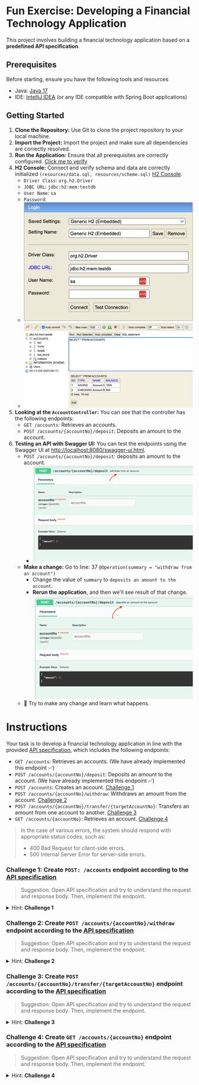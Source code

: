 # Fun Exercise: Developing a Financial Technology Application
This project involves building a financial technology application based on a **predefined API specification**.

## Prerequisites
Before starting, ensure you have the following tools and resources
- Java: [Java 17](https://www.oracle.com/java/technologies/downloads/#java17) 
- IDE: [IntelliJ IDEA](https://www.jetbrains.com/idea/download/) (or any IDE compatible with Spring Boot applications)

## Getting Started
1. **Clone the Repository:** Use Git to clone the project repository to your local machine.
2. **Import the Project:** Import the project and make sure all dependencies are correctly resolved.
3. **Run the Application:** Ensure that all prerequisites are correctly configured. [Click me to verify](http://localhost:8080/accounts) 
4. **H2 Console:** Connect and verify schema and data are correctly initialized `(resources/data.sql, resources/scheme.sql)` [H2 Console](http://localhost:8080/h2-console).
   - `Driver Class`: `org.h2.Driver`
   - `JDBC URL`: `jdbc:h2:mem:testdb`
   - `User Name`: `sa`
   - `Password`:
   - ![](h2-auth.png)
   - ![](h2-data-schema.png)
5. **Looking at the `AccountController`:** You can see that the controller has the following endpoints: 
   - `GET /accounts`: Retrieves an accounts.
   - `POST /accounts/{accountNo}/deposit`: Deposits an amount to the account. 
6. **Testing an API with Swagger UI:** You can test the endpoints using the Swagger UI at [http://localhost:8080/swagger-ui.html](http://localhost:8080/swagger-ui.html).
    - `POST /accounts/{accountNo}/deposit`: deposits an amount to the account.
      - ![](swagger-6.1.png)
    - **Make a change:** Go to line: 37 `@Operation(summary = "withdraw from an account")`
      - Change the value of `summary` to `deposits an amount to the account`.
      - **Rerun the application**, and then we'll see result of that change. ![](swagger-6.2.png)
    - 🎨 Try to make any change and learn what happens.

# Instructions
Your task is to develop a financial technology application in line with the provided [API specification,](https://app.swaggerhub.com/apis/DONOTTRACKPRIVATE/fintech-bank/1.0.0)
which includes the following endpoints:
- `GET /accounts`: Retrieves an accounts. (We have already implemented this endpoint ✅)
- `POST /accounts/{accountNo}/deposit`: Deposits an amount to the account. (We have already implemented this endpoint ✅)
- `POST /accounts`: Creates an account. [Challenge 1](#challenge-1-create-post-accounts-endpoint-according-to-the-api-specification)
- `POST /accounts/{accountNo}/withdraw`: Withdraws an amount from the account. [Challenge 2](#challenge-2-create-post-accountsaccountnowithdraw-endpoint-according-to-the-api-specification)
- `POST /accounts/{accountNo}/transfer/{targetAccountNo}`: Transfers an amount from one account to another. [Challenge 3](#challenge-3-create-post-accountsaccountnotransfertargetaccountno-endpoint-according-to-the-api-specification)
- `GET /accounts/{accountNo}`: Retrieves an account. [Challenge 4](#challenge-4-create-get-accountsaccountno-endpoint-according-to-the-api-specification)

> In the case of various errors, the system should respond with appropriate status codes, such as:
> - 400 Bad Request for client-side errors.
> - 500 Internal Server Error for server-side errors.


### Challenge 1: Create `POST: /accounts` endpoint according to the [API specification](https://app.swaggerhub.com/apis/DONOTTRACKPRIVATE/fintech-bank/1.0.0#/account-controller/create)
> Suggestion: Open API specification and try to understand the request and response body. Then, implement the endpoint.

<details>
<summary>Hint: <b>Challenge 1</b></summary>

```
HTTP Method: POST
Request Mapping: /accounts

Request Body: 
{
  "type": "SAVING",
  "name": "string",
  "balance": 0 <- Double
}


Response:
{
  "no": 0, <- Integer
  "type": "SAVING",
  "name": "string",
  "balance": 0 <- Double
}
```
Using `@Operation` annotation to add description to the endpoint.
```
@Operation(summary = "จนมาเห็นกับตา จนพาใจมาเจ็บ")
```
Using `@ApiResponses` annotation to add response code and description to the endpoint.
```
@ApiResponses({
   @ApiResponse(responseCode = "200", description = "ฉีกบ่มีหม่องเย็บ หัวใจที่ให้เจ้า", { ... })
})
```
</details>

### Challenge 2: Create `POST /accounts/{accountNo}/withdraw` endpoint according to the [API specification](https://app.swaggerhub.com/apis/DONOTTRACKPRIVATE/fintech-bank/1.0.0#/account-controller/withdraw)

> Suggestion: Open API specification and try to understand the request and response body. Then, implement the endpoint.

<details>
<summary>Hint: <b>Challenge 2</b></summary>

```
HTTP Method: POST
Request Mapping: /accounts/{accountNo}/withdraw
Path Variable: accountNo (Integer)
Request Body: 
{
  "amount": 0 <- Double
}

Response
{
  "no": 0, <- Integer
  "type": "SAVING",
  "name": "string",
  "balance": 0 <- Double
}
```

Using `@Operation` annotation to add description to the endpoint.
```
@Operation(summary = "บักคนซั่วจั่งอ้าย มันเอาเหล้ายาปลาปิ้งเป็นใหญ่")
```
Using `@ApiResponses` annotation to add response code and description to the endpoint.
```
@ApiResponses({
   @ApiResponse(responseCode = "200", description = "มันบ่เหมาะกับไผไคแนแต่ไปเลาะหาเซ็นเหล้า", { ... })
})
```
</details>

### Challenge 3: Create `POST /accounts/{accountNo}/transfer/{targetAccountNo}` endpoint according to the [API specification](https://app.swaggerhub.com/apis/DONOTTRACKPRIVATE/fintech-bank/1.0.0#/account-controller/transfer)

> Suggestion: Open API specification and try to understand the request and response body. Then, implement the endpoint.

<details>
<summary>Hint: <b>Challenge 3</b></summary>

```
HTTP Method: POST
Request Mapping: /accounts/{accountNo}/transfer/{targetAccountNo}
Path Variable: accountNo (Integer), targetAccountNo (Integer)
Request Body: 
{
  "amount": 0, <- Double
  "remark": "string"
}

Response (My account)
{
  "no": 0,
  "type": "SAVING",
  "name": "string",
  "balance": 0 <- Double
}
```

Using `@Operation` annotation to add description to the endpoint.
```
@Operation(summary = "แม่ฮ้างมหาเสน่ห์")
```
Using `@ApiResponses` annotation to add response code and description to the endpoint.
```
@ApiResponses({
   @ApiResponse(responseCode = "200", description = "...", { ... })
})
```

</details>

### Challenge 4: Create `GET /accounts/{accountNo}` endpoint according to the [API specification](https://app.swaggerhub.com/apis/DONOTTRACKPRIVATE/fintech-bank/1.0.0#/account-controller/get)

> Suggestion: Open API specification and try to understand the request and response body. Then, implement the endpoint.

<details>
<summary>Hint: <b>Challenge 4</b></summary>

```
HTTP Method: GET
Request Mapping: /accounts/{accountNo}
Path Variable: accountNo (Integer)

Response
{
  "no": 0, <- Integer
  "type": "SAVING",
  "name": "string",
  "balance": 0 <- Double
}
```

Using `@Operation` annotation to add description to the endpoint.
```
@Operation(summary = "My sugar daddy, หมดใจเลยที่ฟ้าให้พ่อ")
```
Using `@ApiResponses` annotation to add response code and description to the endpoint.
```
@ApiResponses({
   @ApiResponse(responseCode = "200", description = "รักจริงไม่ได้หลอก แค่อยากจะขอให้พ่อช่วยฟ้าหน่อย", { ... })
})
```

</details>
